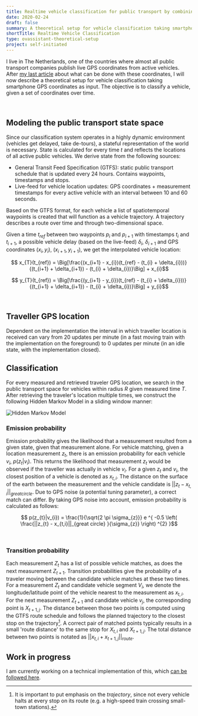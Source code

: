 ```yaml
---
title: Realtime vehicle classification for public transport by combining spatiotemporal data
date: 2020-02-24
draft: false
summary: A theoretical setup for vehicle classification taking smartphone GPS coordinates as input. The objective is to classify a vehicle, given a set of coordinates over time.
shortTitle: Realtime Vehicle Classification
type: ovassistant-theoretical-setup
project: self-initiated
---
```


I live in The Netherlands, one of the countries where almost all public transport companies publish live GPS coordinates from active vehicles. After [my last article](https://bastiangeneugelijk.com/public-transport-assistant/) about what can be done with these coordinates, I will now describe a theoretical setup for vehicle classification taking smartphone GPS coordinates as input. The objective is to classify a vehicle, given a set of coordinates over time.

&nbsp;

## Modeling the public transport state space

Since our classification system operates in a highly dynamic environment (vehicles get delayed, take de-tours), a stateful representation of the world is necessary. State is calculated for every time $t$ and reflects the locations of all active public vehicles. We derive state from the following sources:

- General Transit Feed Specification (GTFS): static public transport schedule that is updated every 24 hours. Contains waypoints, timestamps and stops.
- Live-feed for vehicle location updates: GPS coordinates + measurement timestamps for every active vehicle with an interval between 10 and 60 seconds.

Based on the GTFS format, for each vehicle a list of spatiotemporal waypoints is created that will function as a vehicle trajectory. A trajectory describes a route over time and through two-dimensional space.

Given a time $t_{ref}$ between two waypoints $p_{i}$ and $p_{i+1}$ with timestamps $t_{i}$ and $t_{i+1}$, a possible vehicle delay (based on the live-feed) $\delta_{i}$, $\delta_{i+1}$ and GPS coordinates $(x_{i},y_{i})$, $(x_{i+1},y_{i+1})$, we get the interpolated vehicle location:

$$ x_{T}(t_{ref}) = \Big[\frac{(x_{i+1} - x_{i})(t_{ref} - (t_{i} + \delta_{i}))}{(t_{i+1} + \delta_{i+1}) - (t_{i} + \delta_{i})}\Big] + x_{i}$$

$$ y_{T}(t_{ref}) = \Big[\frac{(y_{i+1} - y_{i})(t_{ref} - (t_{i} + \delta_{i}))}{(t_{i+1} + \delta_{i+1}) - (t_{i} + \delta_{i})}\Big] + y_{i}$$

&nbsp;

## Traveller GPS location

Dependent on the implementation the interval in which traveller location is received can vary from 20 updates per minute (in a fast moving train with the implementation on the foreground) to 0 updates per minute (in an idle state, with the implementation closed).

## Classification

For every measured and retrieved traveler GPS location, we search in the public transport space for vehicles within radius *R* given measured time *T*. After retrieving the traveler's location multiple times, we construct the following Hidden Markov Model in a sliding window manner:

![Hidden Markov Model](/images/hmm-sliding-window.png "Hidden Markov Model" )

### Emission probability

Emission probability gives the likelihood that a measurement resulted from a given state, given that measurement alone. For vehicle matching, given a location measurement $z_{t}$, there is an emission probability for each vehicle $v_{i}$, $p(z_{t}|v_{i})$. This returns the likelihood that measurement $z_{t}$ would be observed if the traveller was actually in vehicle $v_{i}$. For a given $z_t$ and $v_i$, the closest position of a vehicle is denoted as $x_{t,i}$. The distance on the surface of the earth between the measurement and the vehicle candidate is $||z_{t} - x_{t,i}||_{great circle}$. Due to GPS noise (a potential tuning parameter), a correct match can differ. By taking GPS noise into account, emission probability is calculated as follows:

$$ p(z_{t}|v_{i}) = \frac{1}{\sqrt{2 \pi \sigma_{z}}} e ^{ -0.5 \left( \frac{||z_{t} - x_{t,i}||_{great circle} }{\sigma_{z}} \right) ^{2} }$$

&nbsp;

### Transition probability

Each measurement $Z_t$ has a list of possible vehicle matches, as does the next measurement $Z_{t+1}$. Transition probabilities give the probability of a traveler moving between the candidate vehicle matches at these two times. For a measurement $Z_t$ and candidate vehicle segment $V_i$, we denote the longitude/latitude point of the vehicle nearest to the measurement as $x_{t,i}$. For the next measurement $Z_{t+1}$ and candidate vehicle $v_j$, the corresponding point is $X_{t+1,j}$. The distance between those two points is computed using the GTFS route schedule and follows the planned trajectory to the closest stop on the trajectory[^1]. A correct pair of matched points typically results in a small 'route distance' to the same stop for $X_{t,i}$ and $X_{t+1,j}$. The total distance between two points is notated as $||x_{t,i} + x_{t+1,j}||_{route}$.

## Work in progress

I am currently working on a technical implementation of this, which [can be followed here](https://github.com/devbas/ovassistant-alpha).


[^1]: It is important to put emphasis on the *trajectory*, since not every vehicle halts at every stop on its route (e.g. a high-speed train crossing small-town stations).